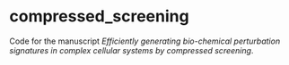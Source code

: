# compressed_screening

Code for the manuscript *Efficiently generating bio-chemical perturbation signatures in complex cellular systems by compressed screening*.
